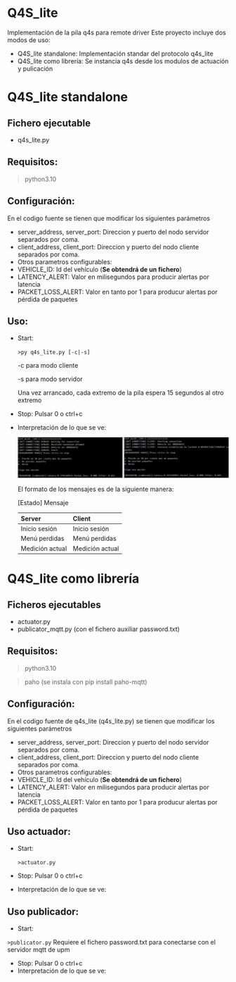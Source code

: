 # Q4S_lite
Implementación de la pila q4s para remote driver
Este proyecto incluye dos modos de uso:
- Q4S_lite standalone: Implementación standar del protocolo q4s_lite
- Q4S_lite como librería: Se instancia q4s desde los modulos de actuación y pulicación

# Q4S_lite standalone
## Fichero ejecutable
- q4s_lite.py
## Requisitos:
  >python3.10
## Configuración:
En el codigo fuente se tienen que modificar los siguientes parámetros
- server_address, server_port: Direccion y puerto del nodo servidor separados por coma. 
- client_address, client_port: Direccion y puerto del nodo cliente separados por coma.
- Otros parametros configurables:
 - VEHICLE_ID: Id del vehículo (**Se obtendrá de un fichero**)
 - LATENCY_ALERT: Valor en milisegundos para producir alertas por latencia
 - PACKET_LOSS_ALERT: Valor en tanto por 1 para producur alertas por pérdida de paquetes
## Uso:
- Start:
  
  `>py q4s_lite.py [-c|-s]`
  
  -c para modo cliente
  
  -s para modo servidor
  
  Una vez arrancado, cada extremo de la pila espera 15 segundos al otro extremo
- Stop:
  Pulsar 0 o ctrl+c
- Interpretación de lo que se ve:
  
  ![Standalone execution](images/standalone.PNG)

  El formato de los mensajes es de la siguiente manera:

  [Estado] Mensaje

  | **Server**          | **Client**          |
  |-----------------|-----------------|
  | Inicio sesión   | Inicio sesión   |
  | Menú perdidas   | Menú perdidas   |
  | Medición actual | Medición actual |
  


# Q4S_lite como librería
## Ficheros ejecutables
- actuator.py
- publicator_mqtt.py (con el fichero auxiliar password.txt)

## Requisitos:
  >python3.10

  >paho (se instala con pip install paho-mqtt)
## Configuración:
En el codigo fuente de q4s_lite (q4s_lite.py) se tienen que modificar los siguientes parámetros
- server_address, server_port: Direccion y puerto del nodo servidor separados por coma. 
- client_address, client_port: Direccion y puerto del nodo cliente separados por coma.
- Otros parametros configurables:
 - VEHICLE_ID: Id del vehículo (**Se obtendrá de un fichero**)
 - LATENCY_ALERT: Valor en milisegundos para producir alertas por latencia
 - PACKET_LOSS_ALERT: Valor en tanto por 1 para producur alertas por pérdida de paquetes
## Uso actuador:
- Start:

  `>actuator.py`
- Stop:
  Pulsar 0 o ctrl+c
- Interpretación de lo que se ve:

## Uso publicador:
- Start:

`>publicator.py`
Requiere el fichero password.txt para conectarse con el servidor mqtt de upm
- Stop:
  Pulsar 0 o ctrl+c
- Interpretación de lo que se ve:
